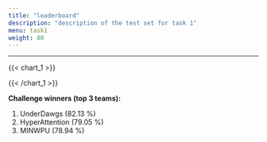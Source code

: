 ```yaml
---
title: "leaderboard"
description: "description of the test set for task 1"
menu: task1
weight: 80
---
```


---

{{< chart_1 >}}

{{< /chart_1 >}}




__Challenge winners (top 3 teams):__
1. UnderDawgs  (82.13 %)
2. HyperAttention (79.05 %)
3. MINWPU (78.94 %)



